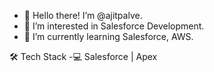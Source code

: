 - 👋 Hello there! I’m @ajitpalve.
- 👀 I’m interested in Salesforce Development.
- 🌱 I’m currently learning Salesforce, AWS.
 
 🛠 Tech Stack
-💻 Salesforce | Apex

<!---
ajitpalve/ajitpalve is a ✨ special ✨ repository because its `README.md` (this file) appears on your GitHub profile.
You can click the Preview link to take a look at your changes.
--->
